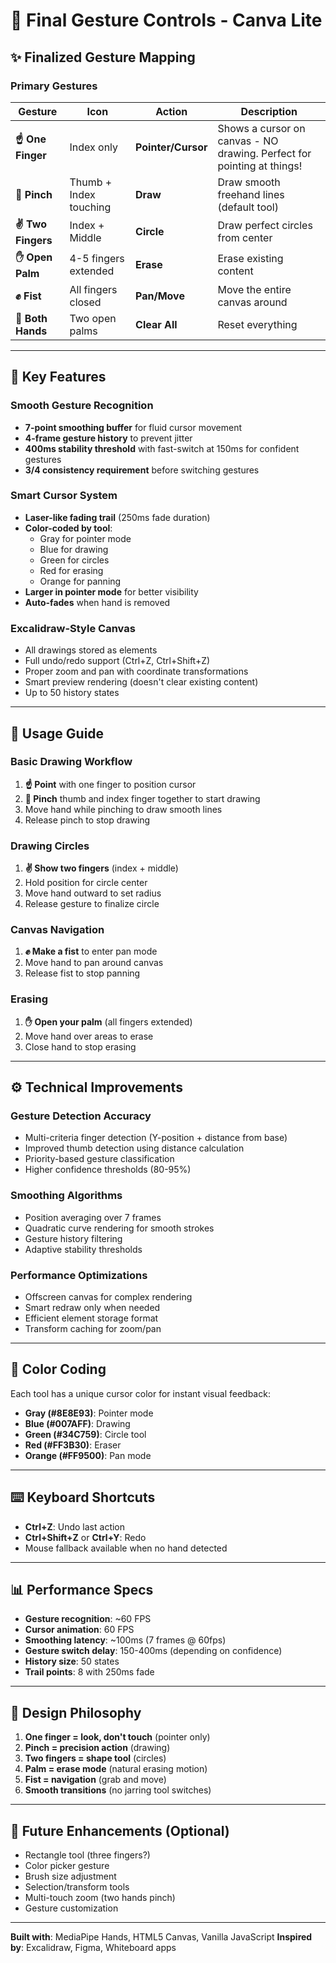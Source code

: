# 🎨 Final Gesture Controls - Canva Lite

## ✨ Finalized Gesture Mapping

### Primary Gestures

| Gesture | Icon | Action | Description |
|---------|------|--------|-------------|
| **☝️ One Finger** | Index only | **Pointer/Cursor** | Shows a cursor on canvas - NO drawing. Perfect for pointing at things! |
| **🤏 Pinch** | Thumb + Index touching | **Draw** | Draw smooth freehand lines (default tool) |
| **✌️ Two Fingers** | Index + Middle | **Circle** | Draw perfect circles from center |
| **✋ Open Palm** | 4-5 fingers extended | **Erase** | Erase existing content |
| **✊ Fist** | All fingers closed | **Pan/Move** | Move the entire canvas around |
| **🤚 Both Hands** | Two open palms | **Clear All** | Reset everything |

---

## 🎯 Key Features

### Smooth Gesture Recognition
- **7-point smoothing buffer** for fluid cursor movement
- **4-frame gesture history** to prevent jitter
- **400ms stability threshold** with fast-switch at 150ms for confident gestures
- **3/4 consistency requirement** before switching gestures

### Smart Cursor System
- **Laser-like fading trail** (250ms fade duration)
- **Color-coded by tool**:
  - Gray for pointer mode
  - Blue for drawing
  - Green for circles
  - Red for erasing
  - Orange for panning
- **Larger in pointer mode** for better visibility
- **Auto-fades** when hand is removed

### Excalidraw-Style Canvas
- All drawings stored as elements
- Full undo/redo support (Ctrl+Z, Ctrl+Shift+Z)
- Proper zoom and pan with coordinate transformations
- Smart preview rendering (doesn't clear existing content)
- Up to 50 history states

---

## 🚀 Usage Guide

### Basic Drawing Workflow
1. **☝️ Point** with one finger to position cursor
2. **🤏 Pinch** thumb and index finger together to start drawing
3. Move hand while pinching to draw smooth lines
4. Release pinch to stop drawing

### Drawing Circles
1. **✌️ Show two fingers** (index + middle)
2. Hold position for circle center
3. Move hand outward to set radius
4. Release gesture to finalize circle

### Canvas Navigation
1. **✊ Make a fist** to enter pan mode
2. Move hand to pan around canvas
3. Release fist to stop panning

### Erasing
1. **✋ Open your palm** (all fingers extended)
2. Move hand over areas to erase
3. Close hand to stop erasing

---

## ⚙️ Technical Improvements

### Gesture Detection Accuracy
- Multi-criteria finger detection (Y-position + distance from base)
- Improved thumb detection using distance calculation
- Priority-based gesture classification
- Higher confidence thresholds (80-95%)

### Smoothing Algorithms
- Position averaging over 7 frames
- Quadratic curve rendering for smooth strokes
- Gesture history filtering
- Adaptive stability thresholds

### Performance Optimizations
- Offscreen canvas for complex rendering
- Smart redraw only when needed
- Efficient element storage format
- Transform caching for zoom/pan

---

## 🎨 Color Coding

Each tool has a unique cursor color for instant visual feedback:

- **Gray (#8E8E93)**: Pointer mode
- **Blue (#007AFF)**: Drawing
- **Green (#34C759)**: Circle tool
- **Red (#FF3B30)**: Eraser
- **Orange (#FF9500)**: Pan mode

---

## ⌨️ Keyboard Shortcuts

- **Ctrl+Z**: Undo last action
- **Ctrl+Shift+Z** or **Ctrl+Y**: Redo
- Mouse fallback available when no hand detected

---

## 📊 Performance Specs

- **Gesture recognition**: ~60 FPS
- **Cursor animation**: 60 FPS
- **Smoothing latency**: ~100ms (7 frames @ 60fps)
- **Gesture switch delay**: 150-400ms (depending on confidence)
- **History size**: 50 states
- **Trail points**: 8 with 250ms fade

---

## 🎯 Design Philosophy

1. **One finger = look, don't touch** (pointer only)
2. **Pinch = precision action** (drawing)
3. **Two fingers = shape tool** (circles)
4. **Palm = erase mode** (natural erasing motion)
5. **Fist = navigation** (grab and move)
6. **Smooth transitions** (no jarring tool switches)

---

## 🔧 Future Enhancements (Optional)

- Rectangle tool (three fingers?)
- Color picker gesture
- Brush size adjustment
- Selection/transform tools
- Multi-touch zoom (two hands pinch)
- Gesture customization

---

**Built with**: MediaPipe Hands, HTML5 Canvas, Vanilla JavaScript
**Inspired by**: Excalidraw, Figma, Whiteboard apps

